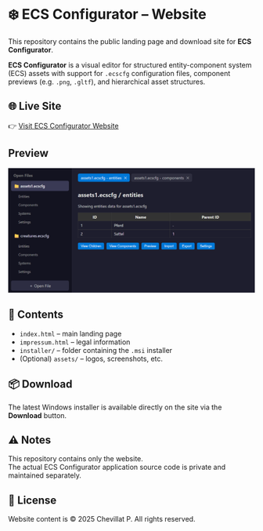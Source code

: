 # ❄️ ECS Configurator – Website

This repository contains the public landing page and download site for **ECS Configurator**.

**ECS Configurator** is a visual editor for structured entity-component system (ECS) assets with support for `.ecscfg` configuration files, component previews (e.g. `.png`, `.gltf`), and hierarchical asset structures.

## 🌐 Live Site

👉 [Visit ECS Configurator Website](https://chevp.github.io/ecs-configurator-site/)

## Preview

![ECS Configurator](assets/ecs-studio-screenshot.png)

## 📁 Contents

- `index.html` – main landing page  
- `impressum.html` – legal information  
- `installer/` – folder containing the `.msi` installer  
- (Optional) `assets/` – logos, screenshots, etc.

## 📦 Download

The latest Windows installer is available directly on the site via the **Download** button.

## ⚠️ Notes

This repository contains only the website.  
The actual ECS Configurator application source code is private and maintained separately.

## 📄 License

Website content is © 2025 Chevillat P. All rights reserved.
